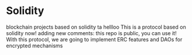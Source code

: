 # Solidity
blockchain projects based on solidity
ta
hellloo
This is a protocol based on solidity now! adding new comments: this repo is public, you can use it!
<br />
With this protocol, we are going to implement ERC features and DAOs for encrypted mechanisms
